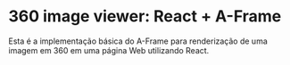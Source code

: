 # 360 image viewer: React + A-Frame

Esta é a implementação básica do A-Frame para renderização de uma imagem em 360 em uma página Web utilizando React.
